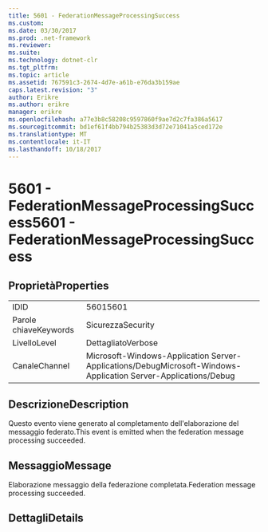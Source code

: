 ```yaml
---
title: 5601 - FederationMessageProcessingSuccess
ms.custom: 
ms.date: 03/30/2017
ms.prod: .net-framework
ms.reviewer: 
ms.suite: 
ms.technology: dotnet-clr
ms.tgt_pltfrm: 
ms.topic: article
ms.assetid: 767591c3-2674-4d7e-a61b-e76da3b159ae
caps.latest.revision: "3"
author: Erikre
ms.author: erikre
manager: erikre
ms.openlocfilehash: a77e3b8c58208c9597860f9ae7d2c7fa386a5617
ms.sourcegitcommit: bd1ef61f4bb794b25383d3d72e71041a5ced172e
ms.translationtype: MT
ms.contentlocale: it-IT
ms.lasthandoff: 10/18/2017
---
```

# <a name="5601---federationmessageprocessingsuccess"></a><span data-ttu-id="97c2e-102">5601 - FederationMessageProcessingSuccess</span><span class="sxs-lookup"><span data-stu-id="97c2e-102">5601 - FederationMessageProcessingSuccess</span></span>
## <a name="properties"></a><span data-ttu-id="97c2e-103">Proprietà</span><span class="sxs-lookup"><span data-stu-id="97c2e-103">Properties</span></span>  
  
|||  
|-|-|  
|<span data-ttu-id="97c2e-104">ID</span><span class="sxs-lookup"><span data-stu-id="97c2e-104">ID</span></span>|<span data-ttu-id="97c2e-105">5601</span><span class="sxs-lookup"><span data-stu-id="97c2e-105">5601</span></span>|  
|<span data-ttu-id="97c2e-106">Parole chiave</span><span class="sxs-lookup"><span data-stu-id="97c2e-106">Keywords</span></span>|<span data-ttu-id="97c2e-107">Sicurezza</span><span class="sxs-lookup"><span data-stu-id="97c2e-107">Security</span></span>|  
|<span data-ttu-id="97c2e-108">Livello</span><span class="sxs-lookup"><span data-stu-id="97c2e-108">Level</span></span>|<span data-ttu-id="97c2e-109">Dettagliato</span><span class="sxs-lookup"><span data-stu-id="97c2e-109">Verbose</span></span>|  
|<span data-ttu-id="97c2e-110">Canale</span><span class="sxs-lookup"><span data-stu-id="97c2e-110">Channel</span></span>|<span data-ttu-id="97c2e-111">Microsoft-Windows-Application Server-Applications/Debug</span><span class="sxs-lookup"><span data-stu-id="97c2e-111">Microsoft-Windows-Application Server-Applications/Debug</span></span>|  
  
## <a name="description"></a><span data-ttu-id="97c2e-112">Descrizione</span><span class="sxs-lookup"><span data-stu-id="97c2e-112">Description</span></span>  
 <span data-ttu-id="97c2e-113">Questo evento viene generato al completamento dell'elaborazione del messaggio federato.</span><span class="sxs-lookup"><span data-stu-id="97c2e-113">This event is emitted when the federation message processing succeeded.</span></span>  
  
## <a name="message"></a><span data-ttu-id="97c2e-114">Messaggio</span><span class="sxs-lookup"><span data-stu-id="97c2e-114">Message</span></span>  
 <span data-ttu-id="97c2e-115">Elaborazione messaggio della federazione completata.</span><span class="sxs-lookup"><span data-stu-id="97c2e-115">Federation message processing succeeded.</span></span>  
  
## <a name="details"></a><span data-ttu-id="97c2e-116">Dettagli</span><span class="sxs-lookup"><span data-stu-id="97c2e-116">Details</span></span>
